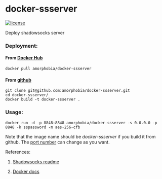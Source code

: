 # docker-ssserver

[![license](https://img.shields.io/github/license/mashape/apistatus.svg?maxAge=2592000)](https://raw.githubusercontent.com/amorphobia/docker-ssserver/master/LICENSE)

Deploy shadowsocks server

### Deployment:

#### From [Docker Hub](https://hub.docker.com/r/amorphobia/docker-ssserver/)

```shell
docker pull amorphobia/docker-ssserver
```

#### From [github](https://github.com/amorphobia/docker-ssserver)

```shell
git clone git@github.com:amorphobia/docker-ssserver.git
cd docker-ssserver/
docker build -t docker-ssserver .
```



### Usage:

```shell
docker run -d -p 8848:8848 amorphobia/docker-ssserver -s 0.0.0.0 -p 8848 -k sspassword -m aes-256-cfb
```

Note that the image name should be *docker-ssserver* if you build it from github. The [port number](https://docs.docker.com/engine/reference/run/#expose-incoming-ports) can change as you want. 



References:

1. [Shadowsocks readme](https://github.com/shadowsocks/shadowsocks/blob/master/README.md)

2. [Docker docs](https://docs.docker.com/)

